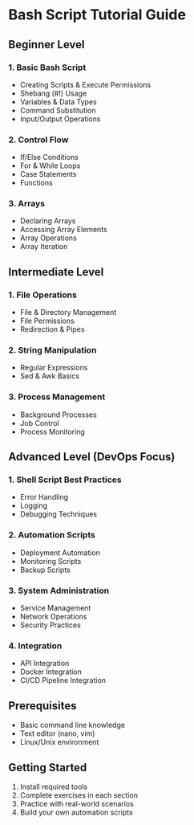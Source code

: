 # Bash Script Tutorial Guide

## Beginner Level

### 1. Basic Bash Script

- Creating Scripts & Execute Permissions
- Shebang (#!) Usage
- Variables & Data Types
- Command Substitution
- Input/Output Operations

### 2. Control Flow

- If/Else Conditions
- For & While Loops
- Case Statements
- Functions

### 3. Arrays

- Declaring Arrays
- Accessing Array Elements
- Array Operations
- Array Iteration

## Intermediate Level

### 1. File Operations

- File & Directory Management
- File Permissions
- Redirection & Pipes

### 2. String Manipulation

- Regular Expressions
- Sed & Awk Basics

### 3. Process Management

- Background Processes
- Job Control
- Process Monitoring

## Advanced Level (DevOps Focus)

### 1. Shell Script Best Practices

- Error Handling
- Logging
- Debugging Techniques

### 2. Automation Scripts

- Deployment Automation
- Monitoring Scripts
- Backup Scripts

### 3. System Administration

- Service Management
- Network Operations
- Security Practices

### 4. Integration

- API Integration
- Docker Integration
- CI/CD Pipeline Integration

## Prerequisites

- Basic command line knowledge
- Text editor (nano, vim)
- Linux/Unix environment

## Getting Started

1. Install required tools
2. Complete exercises in each section
3. Practice with real-world scenarios
4. Build your own automation scripts
